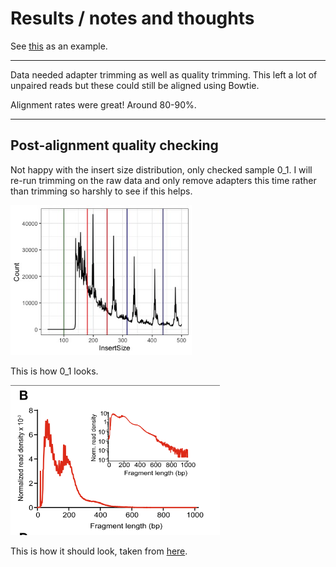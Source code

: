 # Results / notes and thoughts

See [this](https://github.com/MooHoll/Asian_Psyllid_Methylation/blob/master/Identification_Sex_Chromosomes/identification_sex_chromosomes.md) as an example.

---

Data needed adapter trimming as well as quality trimming. This left a lot of unpaired reads but these could still be aligned using Bowtie.

Alignment rates were great! Around 80-90%.

---

## Post-alignment quality checking
Not happy with the insert size distribution, only checked sample 0_1. I will re-run trimming on the raw data and only remove adapters this time rather than trimming so harshly to see if this helps. 

<img src="../images/0_1_insertsize_with_bins.jpeg" height="240">

This is how 0_1 looks.</br>

<img src="../images/insert_example.png" height="240">

This is how it should look, taken from [here](https://genomebiology.biomedcentral.com/articles/10.1186/s13059-020-1929-3).</br>

